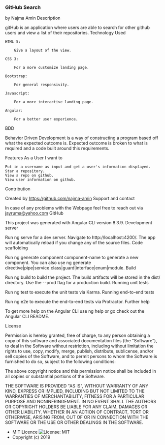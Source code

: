 ### GitHub Search
by Najma Amin
Description

gitHub is an application where users are able to search for other github users and view a list of their repositories.
Technology Used

    HTML 5:

        Give a layout of the view.

    CSS 3:

        For a more customize landing page.

    Bootstrap:

        For general responsivity.

    Javascript:

        For a more interactive landing page.

    Angular:

        For a better user experience.

BDD

Behavior Driven Development is a way of constructing a program based off what the expected outcome is. Expected outcome is broken to what is required and a code built around this requirements.

Features As a User I want to

    Put in a username as input and get a user's information displayed.
    Star a repository.
    View a repo on github.
    View user information on github.

Contribution

Created by https://github.com/najma-amin
Support and contact

In case of any problems with the Webpage feel free to reach out via jayruma@yahoo.com
GitHub

This project was generated with Angular CLI version 8.3.9.
Development server

Run ng serve for a dev server. Navigate to http://localhost:4200/. The app will automatically reload if you change any of the source files.
Code scaffolding

Run ng generate component component-name to generate a new component. You can also use ng generate directive|pipe|service|class|guard|interface|enum|module.
Build

Run ng build to build the project. The build artifacts will be stored in the dist/ directory. Use the --prod flag for a production build.
Running unit tests

Run ng test to execute the unit tests via Karma.
Running end-to-end tests

Run ng e2e to execute the end-to-end tests via Protractor.
Further help

To get more help on the Angular CLI use ng help or go check out the Angular CLI README.

License

Permission is hereby granted, free of charge, to any person obtaining a copy of this software and associated documentation files (the "Software"), to deal in the Software without restriction, including without limitation the rights to use, copy, modify, merge, publish, distribute, sublicense, and/or sell copies of the Software, and to permit persons to whom the Software is furnished to do so, subject to the following conditions:

The above copyright notice and this permission notice shall be included in all copies or substantial portions of the Software.

THE SOFTWARE IS PROVIDED "AS IS", WITHOUT WARRANTY OF ANY KIND, EXPRESS OR IMPLIED, INCLUDING BUT NOT LIMITED TO THE WARRANTIES OF MERCHANTABILITY, FITNESS FOR A PARTICULAR PURPOSE AND NONINFRINGEMENT. IN NO EVENT SHALL THE AUTHORS OR COPYRIGHT HOLDERS BE LIABLE FOR ANY CLAIM, DAMAGES OR OTHER LIABILITY, WHETHER IN AN ACTION OF CONTRACT, TORT OR OTHERWISE, ARISING FROM, OUT OF OR IN CONNECTION WITH THE SOFTWARE OR THE USE OR OTHER DEALINGS IN THE SOFTWARE.


- MIT Licence ![License: MIT](https://img.shields.io/badge/License-MIT-green.svg)
- Copyright (c) 2019